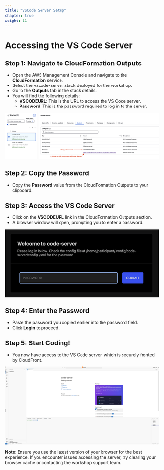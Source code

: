 ```yaml
---
title: "VSCode Server Setup"
chapter: true
weight: 11
---
```


# Accessing the VS Code Server

## Step 1: Navigate to CloudFormation Outputs

- Open the AWS Management Console and navigate to the **CloudFormation** service.
- Select the vscode-server stack deployed for the workshop.
- Go to the **Outputs** tab in the stack details.
- You will find the following details:
  - **VSCODEURL**: This is the URL to access the VS Code server.
  - **Password**: This is the password required to log in to the server.

![CloudFormation Outputs](/images/cloudformation-outputs.png)

## Step 2: Copy the Password

- Copy the **Password** value from the CloudFormation Outputs to your clipboard.

## Step 3: Access the VS Code Server

- Click on the **VSCODEURL** link in the CloudFormation Outputs section.
- A browser window will open, prompting you to enter a password.

![VS Code Login](/images/Vscode-server-login.png)

## Step 4: Enter the Password

- Paste the password you copied earlier into the password field.
- Click **Login** to proceed.

## Step 5: Start Coding!

- You now have access to the VS Code server, which is securely fronted by CloudFront.

![VS Code Interface](/images/Vscode-server-interface.png)

**Note**: Ensure you use the latest version of your browser for the best experience. If you encounter issues accessing the server, try clearing your browser cache or contacting the workshop support team.
